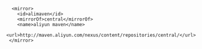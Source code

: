    
   
      <mirror>  
        <id>alimaven</id>  
        <mirrorOf>central</mirrorOf>  
        <name>aliyun maven</name>  
        <url>http://maven.aliyun.com/nexus/content/repositories/central/</url>  
     </mirror>